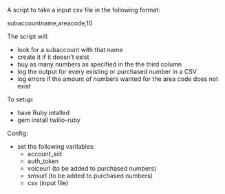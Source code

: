 A script to take a input csv file in the following format:

subaccountname,areacode,10

The script will:
- look for a subaccount with that name
- create it if it doesn't exist
- buy as many numbers as specified in the the third column
- log the output for every existing or purchased number in a CSV
- log errors if the amount of numbers wanted for the area code does not exist

To setup:
- have Ruby intalled
- gem install twilio-ruby 

Config:
- set the following varilables:
	- account_sid 
	- auth_token
	- voiceurl (to be added to purchased numbers)
	- smsurl (to be added to purchased numbers)
	- csv  (input file)
